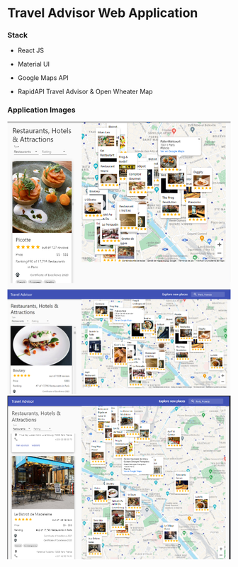 # Travel Advisor Web Application

### Stack

-   React JS

-   Material UI

-   Google Maps API

-   RapidAPI Travel Advisor & Open Wheater Map

### Application Images

![travel advisor](./src/assets/portfolio-traveladvisor.png "a title")
![travel advisor](./src/assets/portfolio-traveladvisor1.png "a title")
![travel advisor](./src/assets/portfolio-traveladvisor2.png "a title")
